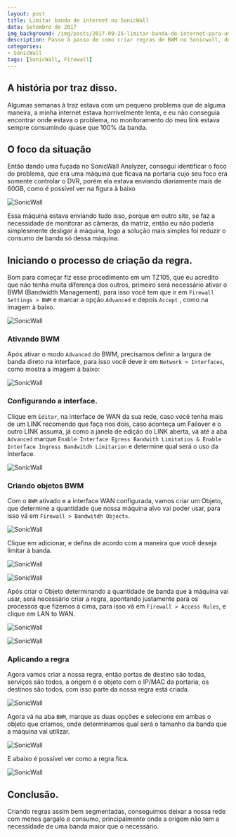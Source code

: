 ```yaml
---
layout: post
title: Limitar banda de internet no SonicWall
data: Setembro de 2017
img_background: /img/posts/2017-09-25-limitar-banda-de-internet-para-um-objeto-ou-grupo-no-sonicwall/sonicwall-banner.png
description: Passo à passo de como criar regras de BWM no Sonicwall, deixando a rede bem segmentada e com menos gargalo, evitando o consumo descessário da banda de internet.
categories:
- SonicWall
tags: [SonicWall, Firewall]
---
```



## A história por traz disso.

Algumas semanas à traz estava com um pequeno problema que de alguma maneira, a minha internet estava horrivelmente lenta, e eu não conseguia encontrar onde estava o problema, no monitoramento do meu link estava sempre consumindo quase que 100% da banda.


## O foco da situação

Então dando uma fuçada no SonicWall Analyzer, consegui identificar o foco do problema, que era uma máquina que ficava na portaria cujo seu foco era somente controlar o DVR, porém ela estava enviando diariamente mais de 60GB, como é possível ver na figura à baixo

![SonicWall](img/posts/2017-09-25-limitar-banda-de-internet-para-um-objeto-ou-grupo-no-sonicwall/01.PNG)

Essa máquina estava enviando tudo isso, porque em outro site, se faz a necessidade de monitorar as câmeras, da matriz, então eu não poderia simplesmente desligar à máquina, logo a solução mais simples foi reduzir o consumo de banda só dessa máquina.

## Iniciando o processo de criação da regra.

Bom para começar fiz esse procedimento em um TZ105, que eu acredito que não tenha muita diferença dos outros, primeiro será necessário ativar o BWM (Bandwidth Management), para isso você tem que ir em `Firewall Settings > BWM` e marcar a opção `Advanced` e depois `Accept` , como na imagem à baixo.

![SonicWall](img/posts/2017-09-25-limitar-banda-de-internet-para-um-objeto-ou-grupo-no-sonicwall/02.PNG)

### Ativando BWM

Após ativar o modo `Advanced` do BWM, precisamos definir a largura de banda direto na interface, para isso você deve ir em `Network > Interfaces`, como mostra a imagem à baixo:

![SonicWall](img/posts/2017-09-25-limitar-banda-de-internet-para-um-objeto-ou-grupo-no-sonicwall/03.PNG)

### Configurando a interface.

Clique em `Editar`, na interface de WAN da sua rede, caso você tenha mais de um LINK recomendo que faça nos dois, caso aconteça um Failover e o outro LINK assuma, já como a janela de edição do LINK aberta, vá até a aba `Advanced` marque `Enable Interface Egress Bandwith Limitatios & Enable Interface Ingress Bandwitdh Limitarion` e determine qual será o uso da Interface.

![SonicWall](img/posts/2017-09-25-limitar-banda-de-internet-para-um-objeto-ou-grupo-no-sonicwall/04.PNG)

### Criando objetos BWM

Com o `BWM` ativado e a interface WAN configurada, vamos criar um Objeto, que determine a quantidade que nossa máquina alvo vai poder usar, para isso vá em `Firewall > Bandwitdh Objects`.

![SonicWall](img/posts/2017-09-25-limitar-banda-de-internet-para-um-objeto-ou-grupo-no-sonicwall/06.PNG)

Clique em adicionar, e defina de acordo com a maneira que você deseja limitar à banda.

![SonicWall](img/posts/2017-09-25-limitar-banda-de-internet-para-um-objeto-ou-grupo-no-sonicwall/07.PNG)

![SonicWall](img/posts/2017-09-25-limitar-banda-de-internet-para-um-objeto-ou-grupo-no-sonicwall/08.PNG)

Após criar o Objeto determinando a quantidade de banda que à máquina vai usar, será necessário criar a regra, apontando justamente para os processos que fizemos á cima, para isso vá em `Firewall > Access Rules`, e clique em LAN to WAN.

![SonicWall](img/posts/2017-09-25-limitar-banda-de-internet-para-um-objeto-ou-grupo-no-sonicwall/09.PNG)

![SonicWall](img/posts/2017-09-25-limitar-banda-de-internet-para-um-objeto-ou-grupo-no-sonicwall/10.PNG)

### Aplicando a regra

Agora vamos criar a nossa regra, então portas de destino são todas, serviços são todos, a origem é o objeto com o IP/MAC da portaria, os destinos são todos, com isso parte da nossa regra está criada.

![SonicWall](img/posts/2017-09-25-limitar-banda-de-internet-para-um-objeto-ou-grupo-no-sonicwall/12.PNG)

Agora vá na aba `BWM`, marque as duas opções e selecione em ambas o objeto que criamos, onde determinamos qual será o tamanho da banda que a máquina vai utilizar.

![SonicWall](img/posts/2017-09-25-limitar-banda-de-internet-para-um-objeto-ou-grupo-no-sonicwall/13.PNG)

E abaixo é possível ver como a regra fica.

![SonicWall](img/posts/2017-09-25-limitar-banda-de-internet-para-um-objeto-ou-grupo-no-sonicwall/14.PNG)

## Conclusão.

Criando regras assim bem segmentadas, conseguimos deixar a nossa rede com menos gargalo e consumo, principalmente onde a origem não tem a necessidade de uma banda maior que o necessário.



